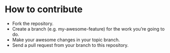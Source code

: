 # How to contribute

* Fork the repository.
* Create a branch (e.g. my-awesome-feature) for the work you’re going to do.
* Make your awesome changes in your topic branch.
* Send a pull request from your branch to this repository.
